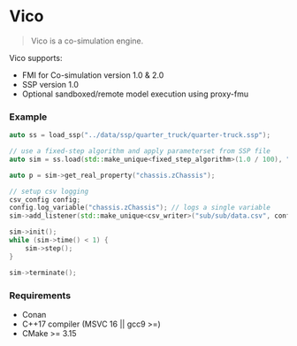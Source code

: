 # Vico

>Vico is a co-simulation engine.

Vico supports:
* FMI for Co-simulation version 1.0 & 2.0
* SSP version 1.0
* Optional sandboxed/remote model execution using proxy-fmu


### Example

```cpp
auto ss = load_ssp("../data/ssp/quarter_truck/quarter-truck.ssp");

// use a fixed-step algorithm and apply parameterset from SSP file
auto sim = ss.load(std::make_unique<fixed_step_algorithm>(1.0 / 100), "initialValues");

auto p = sim->get_real_property("chassis.zChassis");

// setup csv logging
csv_config config;
config.log_variable("chassis.zChassis"); // logs a single variable
sim->add_listener(std::make_unique<csv_writer>("sub/sub/data.csv", config));

sim->init();
while (sim->time() < 1) {
    sim->step();
}

sim->terminate();
```


### Requirements

* Conan
* C++17 compiler (MSVC 16 || gcc9 >=)
* CMake >= 3.15
